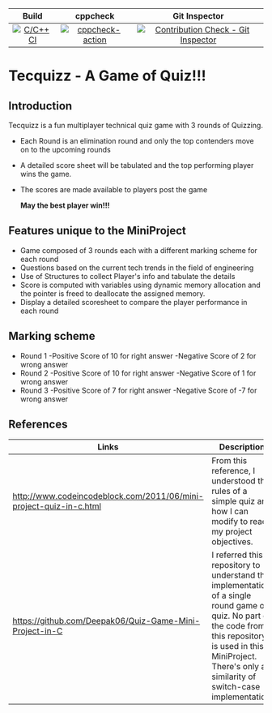 |Build|cppcheck|Git Inspector|
|:--:|:--:|:--:|
|[![C/C++ CI](https://github.com/shiva-s30/265460-MiniProject/actions/workflows/c-cpp.yml/badge.svg)](https://github.com/shiva-s30/265460-MiniProject/actions/workflows/c-cpp.yml)|[![cppcheck-action](https://github.com/shiva-s30/265460-MiniProject/actions/workflows/cppcheck.yml/badge.svg)](https://github.com/shiva-s30/265460-MiniProject/actions/workflows/cppcheck.yml)|[![Contribution Check - Git Inspector](https://github.com/shiva-s30/265460-MiniProject/actions/workflows/gitinspector.yml/badge.svg)](https://github.com/shiva-s30/265460-MiniProject/actions/workflows/gitinspector.yml)|

# Tecquizz - A Game of Quiz!!!
## Introduction
Tecquizz is a fun multiplayer technical quiz game with 3 rounds of Quizzing. 
 - Each Round is an elimination round and only the top contenders move on to the upcoming rounds
 -  A detailed score sheet will be tabulated and the top performing player wins the game. 
 - The scores are made available to players post the game
              
      **May the best player win!!!**
      

 
 ## Features unique to the MiniProject
   - Game composed of 3 rounds each with a different marking scheme for each round
   - Questions based on the current tech trends in the field of engineering 
   - Use of Structures to collect Player's info and tabulate the details
   - Score is computed with variables using dynamic memory allocation and the pointer is freed to deallocate the assigned memory.
   - Display a detailed scoresheet to compare the player performance in each round

## Marking scheme
 - Round 1
   -Positive Score of 10 for right answer
   -Negative Score of 2 for wrong answer
  - Round 2
   -Positive Score of 10 for right answer
   -Negative Score of 1 for wrong answer
  - Round 3
   -Positive Score of 7 for right answer
   -Negative Score of -7 for wrong answer
   
 ## References 
 |Links|Description|
 |--|--|
 |http://www.codeincodeblock.com/2011/06/mini-project-quiz-in-c.html | From this reference, I understood the rules of a simple quiz and how I can modify to reach my project objectives.|
 https://github.com/Deepak06/Quiz-Game-Mini-Project-in-C |I referred this repository to understand the implementation of a single round game of quiz. No part of the code from this repository is used in this MiniProject. There's only a similarity of switch-case implementation.|   
  

 
      
   
